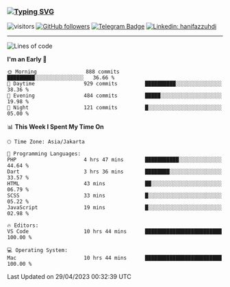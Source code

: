 ### [![Typing SVG](https://readme-typing-svg.herokuapp.com?font=lato&size=22&lines=Hi+There+👋)](https://git.io/typing-svg) 

![visitors](https://visitor-badge.glitch.me/badge?page_id=hanifazzuhdi.hanifazzuhdi)
[![GitHub followers](https://img.shields.io/github/followers/hanifazzuhdi?label=Follow&style=social)](https://github.com/hanifazzuhdi/?tab=follow) 
[![Telegram Badge](https://img.shields.io/badge/-hanif0198-blue?style=social&logo=telegram&link=https://www.t.me/hanif0198/)](https://www.t.me/hanif0198/) 
[![Linkedin: hanifazzuhdi](https://img.shields.io/badge/-hanifazzuhdi-blue?style=flat-square&logo=Linkedin&logoColor=white&link=https://www.linkedin.com/in/hanif-az-zuhdi-69688019b/)](https://www.linkedin.com/in/hanif-az-zuhdi-69688019b/) 

<hr/>

<!--START_SECTION:waka-->
![Lines of code](https://img.shields.io/badge/From%20Hello%20World%20I%27ve%20Written-17.9%20million%20lines%20of%20code-blue)

**I'm an Early 🐤** 

```text
🌞 Morning                888 commits         █████████░░░░░░░░░░░░░░░░   36.66 % 
🌆 Daytime                929 commits         ██████████░░░░░░░░░░░░░░░   38.36 % 
🌃 Evening                484 commits         █████░░░░░░░░░░░░░░░░░░░░   19.98 % 
🌙 Night                  121 commits         █░░░░░░░░░░░░░░░░░░░░░░░░   05.00 % 
```


📊 **This Week I Spent My Time On** 

```text
🕑︎ Time Zone: Asia/Jakarta

💬 Programming Languages: 
PHP                      4 hrs 47 mins       ███████████░░░░░░░░░░░░░░   44.64 % 
Dart                     3 hrs 36 mins       ████████░░░░░░░░░░░░░░░░░   33.57 % 
HTML                     43 mins             ██░░░░░░░░░░░░░░░░░░░░░░░   06.79 % 
SCSS                     33 mins             █░░░░░░░░░░░░░░░░░░░░░░░░   05.22 % 
JavaScript               19 mins             █░░░░░░░░░░░░░░░░░░░░░░░░   02.98 % 

🔥 Editors: 
VS Code                  10 hrs 44 mins      █████████████████████████   100.00 % 

💻 Operating System: 
Mac                      10 hrs 44 mins      █████████████████████████   100.00 % 
```


 Last Updated on 29/04/2023 00:32:39 UTC
<!--END_SECTION:waka-->

